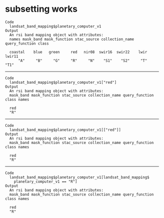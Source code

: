 # subsetting works

    Code
      landsat_band_mapping$planetary_computer_v1
    Output
      An rsi band mapping object with attributes:
      names mask_band mask_function stac_source collection_name query_function class
      
      coastal    blue   green     red   nir08  swir16  swir22    lwir  lwir11 
          "A"     "B"     "G"     "R"     "N"    "S1"    "S2"     "T"    "T1" 

---

    Code
      landsat_band_mapping$planetary_computer_v1["red"]
    Output
      An rsi band mapping object with attributes:
      mask_band mask_function stac_source collection_name query_function class names
      
      red 
      "R" 

---

    Code
      landsat_band_mapping$planetary_computer_v1[["red"]]
    Output
      An rsi band mapping object with attributes:
      mask_band mask_function stac_source collection_name query_function class names
      
      red 
      "R" 

---

    Code
      landsat_band_mapping$planetary_computer_v1[landsat_band_mapping$
        planetary_computer_v1 == "R"]
    Output
      An rsi band mapping object with attributes:
      mask_band mask_function stac_source collection_name query_function class names
      
      red 
      "R" 

